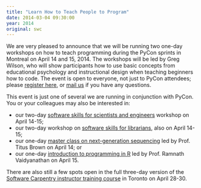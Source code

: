 ```yaml
---
title: "Learn How to Teach People to Program"
date: 2014-03-04 09:30:00
year: 2014
original: swc
---
```

<p>
  We are very pleased to announce that we will be running two one-day workshops
  on how to teach programming
  during the PyCon sprints in Montreal on April 14 and 15, 2014.
  The workshops will be led by Greg Wilson,
  who will show participants how to use basic concepts from educational psychology and instructional design
  when teaching beginners how to code.
  The event is open to everyone,
  not just to PyCon attendees;
  please <a href="http://www.eventbrite.com/e/software-carpentry-instructor-training-at-pycon-montreal-registration-10812792353">register here</a>,
  or <a href="mailto:{{site.author.email}}">mail us</a> if you have any questions.
</p>
<p>
  This event is just one of several we are running in conjunction with PyCon.
  You or your colleagues may also be interested in:
</p>
<ul>
  <li>
    our two-day <a href="http://www.eventbrite.com/e/pycon-montreal-software-carpentry-bootcamp-registration-10151376039">software skills for scientists and engineers</a> workshop on April 14-15;
  </li>
  <li>
    our two-day workshop on <a href="http://www.eventbrite.com/e/software-carpentry-bootcamp-for-librarians-at-pycon-montreal-registration-10812972893">software skills for librarians</a>, also on April 14-15;
  </li>
  <li>
    our one-day <a href="http://www.eventbrite.com/e/pycon-montreal-ngs-master-class-by-software-carpentry-registration-10151618765">master class on next-generation sequencing</a> led by Prof. Titus Brown on April 14; or
  </li>
  <li>
    our one-day <a href="http://www.eventbrite.com/e/pycon-montreal-r-for-pythonistas-master-class-by-software-carpentry-registration-10319320365">introduction to programming in R</a> led by Prof. Ramnath Vaidyanathan on April 15.
  </li>
</ul>
<p>
  There are also still a few spots open in
  the full three-day version of the <a href="http://www.eventbrite.com/e/software-carpentry-instructor-training-registration-9481333925">Software Carpentry instructor training course</a>
  in Toronto on April 28-30.
</p>
